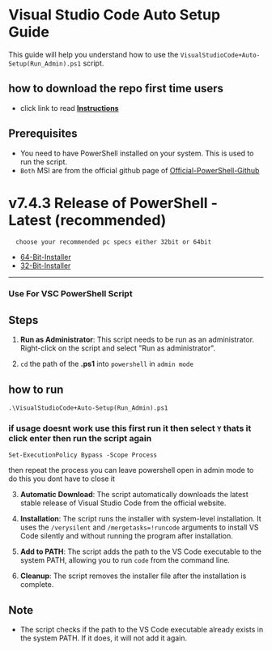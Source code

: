 # Visual Studio Code Auto Setup Guide

This guide will help you understand how to use the `VisualStudioCode+Auto-Setup(Run_Admin).ps1` script.

## how to download the repo first time users

  - click link to read [**Instructions**](https://www.fnbubbles420.org/Instructions-On-How-To-Download-Repo)

## Prerequisites

- You need to have PowerShell installed on your system. This is used to run the script.
- `Both` MSI are from the official github page of [Official-PowerShell-Github](https://github.com/PowerShell)

# v7.4.3 Release of PowerShell - Latest (recommended)
      choose your recommended pc specs either 32bit or 64bit 

- [64-Bit-Installer](https://github.com/PowerShell/PowerShell/releases/download/v7.4.3/PowerShell-7.4.3-win-x64.msi)
- [32-Bit-Installer](https://github.com/PowerShell/PowerShell/releases/download/v7.4.3/PowerShell-7.4.3-win-x86.msi)

------

### Use For VSC PowerShell Script

## Steps

1. **Run as Administrator**: This script needs to be run as an administrator. Right-click on the script and select "Run as administrator".

2. `cd` the path of the **.ps1** into `powershell` in `admin mode`

## how to run
```
.\VisualStudioCode+Auto-Setup(Run_Admin).ps1
```
### if usage doesnt work use this first run it then select `Y` thats it click enter then run the script again 
```
Set-ExecutionPolicy Bypass -Scope Process
```
then repeat the process you can leave powershell open in admin mode to do this you dont have to close it

3. **Automatic Download**: The script automatically downloads the latest stable release of Visual Studio Code from the official website.

4. **Installation**: The script runs the installer with system-level installation. It uses the `/verysilent` and `/mergetasks=!runcode` arguments to install VS Code silently and without running the program after installation.

5. **Add to PATH**: The script adds the path to the VS Code executable to the system PATH, allowing you to run `code` from the command line.

6. **Cleanup**: The script removes the installer file after the installation is complete.

## Note

- The script checks if the path to the VS Code executable already exists in the system PATH. If it does, it will not add it again.
